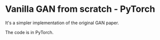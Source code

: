 
# Vanilla GAN from scratch - PyTorch

It's a simpler implementation of the original GAN paper.

The code is in PyTorch.

